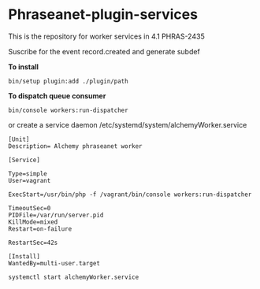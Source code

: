 # Phraseanet-plugin-services
This is the repository for worker services in 4.1 PHRAS-2435

Suscribe for the event record.created and generate subdef

**To install**

`bin/setup plugin:add ./plugin/path`

**To dispatch queue consumer**

`bin/console workers:run-dispatcher`

or create a service daemon /etc/systemd/system/alchemyWorker.service


`````
[Unit]
Description= Alchemy phraseanet worker

[Service]

Type=simple
User=vagrant

ExecStart=/usr/bin/php -f /vagrant/bin/console workers:run-dispatcher

TimeoutSec=0
PIDFile=/var/run/server.pid
KillMode=mixed
Restart=on-failure

RestartSec=42s

[Install]
WantedBy=multi-user.target
`````


`systemctl start alchemyWorker.service`

